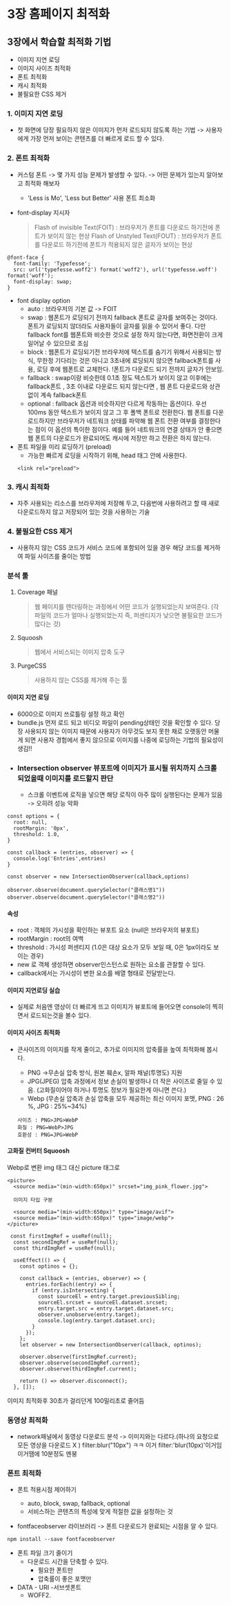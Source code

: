 # 3장 홈페이지 최적화

## 3장에서 학습할 최적화 기법

- 이미지 지연 로딩
- 이미지 사이즈 최적화
- 폰트 최적화
- 캐시 최적화
- 불필요한 CSS 제거

### 1. 이미지 지연 로딩

- 첫 화면에 당장 필요하지 않은 이미지가 먼저 로드되지 않도록 하는 기법 -> 사용자에게 가장 먼저 보이는 콘텐츠를 더 빠르게 로드 할 수 있다.

### 2. 폰트 최적화

- 커스텀 폰트 -> 몇 가지 성능 문제가 발생할 수 있다. -> 어떤 문제가 있는지 알아보고 최적화 해보자

  - 'Less is Mo', 'Less but Better' 사용 폰트 최소화

- font-display 지시자
  > Flash of invisible Text(FOIT) : 브라우저가 폰트를 다운로드 하기전에 폰트가 보이지 않는 현상
  > Flash of Unstyled Text(FOUT) : 브라우저가 폰트를 다운로드 하기전에 폰트가 적용되지 않은 글자가 보이는 현상

```
@font-face {
  font-family: 'Typefesse';
  src: url('typefesse.woff2') format('woff2'), url('typefesse.woff') format('woff');
  font-display: swap;
}
```

- font display option
  - auto : 브라우저의 기본 값 -> FOIT
  - swap : 웹폰트가 로딩되기 전까지 fallback 폰트로 글자를 보여주는 것이다. 폰트가 로딩되지 않더라도 사용자들이 글자를 읽을 수 있어서 좋다. 다만 fallback font를 웹폰트와 비슷한 것으로 설정 하지 않는다면, 화면전환이 크게 일어날 수 있으므로 조심
  - block : 웹폰트가 로딩되기전 브라우저에 텍스트를 숨기기 위해서 사용되는 방식, 무한정 기다리는 것은 아니고 3초내에 로딩되지 않으면 fallback폰트를 사용, 로딩 후에 웹폰트로 교체한다. !폰트가 다운로드 되기 전까지 글자가 안보임.
  - fallback : swap이랑 비슷한데 0.1초 정도 텍스트가 보이지 않고 이후에는 fallback폰트 , 3초 이내로 다운로드 되지 않는다면 , 웹 폰트 다운로드와 상관없이 계속 fallback폰트
  - optional : fallback 옵션과 비슷하지만 다르게 작동하는 옵션이다. 우선 100ms 동안 텍스트가 보이지 않고 그 후 폴백 폰트로 전환한다. 웹 폰트를 다운로드하지만 브라우저가 네트워크 상태를 파악해 웹 폰트 전환 여부를 결정한다는 점이 이 옵션의 특이한 점이다. 예를 들어 네트워크의 연결 상태가 안 좋으면 웹 폰트의 다운로드가 완료되어도 캐시에 저장만 하고 전환은 하지 않는다.
- 폰트 파일을 미리 로딩하기 (preload)
  - 가능한 빠르게 로딩을 시작하기 위해, head 태그 안에 사용한다.
  ```
  <link rel="preload">
  ```

### 3. 캐시 최적화

- 자주 사용되는 리소스를 브라우저에 저장해 두고, 다음번에 사용하려고 할 때 새로 다운로드하지 않고 저장되어 있는 것을 사용하는 기술

### 4. 불필요한 CSS 제거

- 사용하지 않는 CSS 코드가 서비스 코드에 포함되어 있을 경우 해당 코드를 제거하여 파일 사이즈를 줄이는 방법

### 분석 툴

1. Coverage 패널
   > 웹 페이지를 렌더링하는 과정에서 어떤 코드가 실행되었는지 보여준다. (각 파일의 코드가 얼마나 실행되었는지 즉, 퍼센티지가 낮으면 불필요한 코드가 많다는 것)
2. Squoosh
   > 웹에서 서비스되는 이미지 압축 도구
3. PurgeCSS
   > 사용하지 않는 CSS를 제거해 주는 툴

#### 이미지 지연 로딩

- 6000으로 이미지 쓰로틀링 설정 하고 확인
- bundle.js 먼저 로드 되고 비디오 파일이 pending상태인 것을 확인할 수 있다.
  당장 사용되지 않는 이미지 때문에 사용자가 아무것도 보지 못한 채로 오랫동안 머물게 되면 사용자 경험에서 좋지 않으므로 이미지를 나중에 로딩하는 기법의 필요성이 생김!!
- ### Intersection observer 뷰포트에 이미지가 표시될 위치까지 스크롤 되었을때 이미지를 로드할지 판단
  - 스크롤 이벤트에 로직을 넣으면 해당 로직이 아주 많이 실행된다는 문제가 있음 -> 오히려 성능 악화

```
const options = {
  root: null,
  rootMargin: '0px',
  threshold: 1.0,
}

const callback = (entries, observer) => {
  console.log('Entries',entries)
}

const observer = new IntersectionObserver(callback,options)

observer.observe(document.querySelector("클래스명1"))
observer.observe(document.querySelector("클래스명2"))
```

#### 속성

- root : 객체의 가시성을 확인하는 뷰포트 요소 (null은 브라우저의 뷰포트)
- rootMargin : root의 여백
- threshold : 가시성 퍼센티지 (1.0은 대상 요소가 모두 보일 때, 0은 1px이라도 보이는 경우)
- new 로 객체 생성하면 observer인스턴스로 원하는 요소를 관찰할 수 있다.
- callback에서는 가시성이 변한 요소를 배열 형태로 전달받는다.

#### 이미지 지연로딩 실습

- 실제로 처음엔 영상이 더 빠르게 뜨고 이미지가 뷰포트에 들어오면 console이 찍히면서 로드되는것을 볼수 있다.

#### 이미지 사이즈 최적화

- 큰사이즈의 이미지를 작게 줄이고, 추가로 이미지의 압축률을 높여 최적화해 봅시다.

  - PNG ->무손실 압축 방식, 원본 훼손x, 알파 채널(투명도) 지원
  - JPG(JPEG) 압축 과정에서 정보 손실이 발생하나 더 작은 사이즈로 줄일 수 있음. (고화질이어야 하거나 투명도 정보가 필요한게 아니면 쓴다.)
  - Webp (무손실 압축과 손실 압축을 모두 제공하는 최신 이미지 포맷, PNG : 26 %, JPG : 25%~34%)

  ```
  사이즈 : PNG>JPG>WebP
  화질 : PNG=WebP>JPG
  호환성 : PNG=JPG>WebP
  ```

#### 고화질 컨버터 Squoosh

Webp로 변환
img 태그 대신 picture 태그로

```
<picture>
  <source media="(min-width:650px)" srcset="img_pink_flower.jpg">

  이미지 타입 구분

  <source media="(min-width:650px)" type="image/avif">
  <source media="(min-width:650px)" type="image/webp">
</picture>
```

```
 const firstImgRef = useRef(null);
  const secondImgRef = useRef(null);
  const thirdImgRef = useRef(null);

  useEffect(() => {
    const optinos = {};

    const callback = (entries, observer) => {
      entries.forEach((entry) => {
        if (entry.isIntersecting) {
          const sourceEl = entry.target.previousSibling;
          sourceEl.srcset = sourceEl.dataset.srcset;
          entry.target.src = entry.target.dataset.src;
          observer.unobserve(entry.target);
          console.log(entry.target.dataset.src);
        }
      });
    };
    let observer = new IntersectionObserver(callback, optinos);

    observer.observe(firstImgRef.current);
    observer.observe(secondImgRef.current);
    observer.observe(thirdImgRef.current);

    return () => observer.disconnect();
  }, []);
```

이미지 최적화후 30초가 걸리던게 100밀리초로 줄어듬

### 동영상 최적화

- network패널에서 동영상 다운로드 분석 -> 이미지와는 다르다.(하나의 요청으로 모든 영상을 다운로드 X )
  filter:blur("10px") ㅋㅋ 이거 filter:'blur(10px)'이거임 이거땜에 10분정도 멘붕

### 폰트 최적화

- 폰트 적용시점 제어하기

  - auto, block, swap, fallback, optional
  - 서비스하는 콘텐츠의 특성에 맞게 적절한 값을 설정하는 것

- fontfaceobserver 라이브러리 -> 폰트 다운로드가 완료되는 시점을 알 수 있다.

```
npm install --save fontfaceobserver
```

- 폰트 파일 크기 줄이기
  - 다운로드 시간을 단축할 수 있다.
    - 필요한 폰트만
    - 압축률이 좋은 포맷만
- DATA - URI -서브셋폰트
  - WOFF2.
